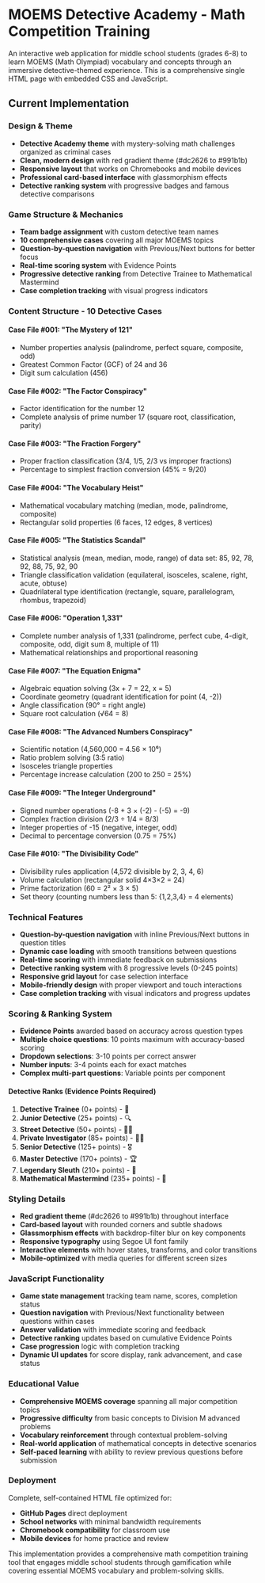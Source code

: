 # MOEMS Detective Academy - Math Competition Training

An interactive web application for middle school students (grades 6-8) to learn MOEMS (Math Olympiad) vocabulary and concepts through an immersive detective-themed experience. This is a comprehensive single HTML page with embedded CSS and JavaScript.

## Current Implementation

### Design & Theme
- **Detective Academy theme** with mystery-solving math challenges organized as criminal cases
- **Clean, modern design** with red gradient theme (#dc2626 to #991b1b) 
- **Responsive layout** that works on Chromebooks and mobile devices
- **Professional card-based interface** with glassmorphism effects
- **Detective ranking system** with progressive badges and famous detective comparisons

### Game Structure & Mechanics
- **Team badge assignment** with custom detective team names
- **10 comprehensive cases** covering all major MOEMS topics
- **Question-by-question navigation** with Previous/Next buttons for better focus
- **Real-time scoring system** with Evidence Points
- **Progressive detective ranking** from Detective Trainee to Mathematical Mastermind
- **Case completion tracking** with visual progress indicators

### Content Structure - 10 Detective Cases

#### Case File #001: "The Mystery of 121"
- Number properties analysis (palindrome, perfect square, composite, odd)
- Greatest Common Factor (GCF) of 24 and 36
- Digit sum calculation (456)

#### Case File #002: "The Factor Conspiracy"  
- Factor identification for the number 12
- Complete analysis of prime number 17 (square root, classification, parity)

#### Case File #003: "The Fraction Forgery"
- Proper fraction classification (3/4, 1/5, 2/3 vs improper fractions)
- Percentage to simplest fraction conversion (45% = 9/20)

#### Case File #004: "The Vocabulary Heist"
- Mathematical vocabulary matching (median, mode, palindrome, composite)
- Rectangular solid properties (6 faces, 12 edges, 8 vertices)

#### Case File #005: "The Statistics Scandal"
- Statistical analysis (mean, median, mode, range) of data set: 85, 92, 78, 92, 88, 75, 92, 90
- Triangle classification validation (equilateral, isosceles, scalene, right, acute, obtuse)
- Quadrilateral type identification (rectangle, square, parallelogram, rhombus, trapezoid)

#### Case File #006: "Operation 1,331"
- Complete number analysis of 1,331 (palindrome, perfect cube, 4-digit, composite, odd, digit sum 8, multiple of 11)
- Mathematical relationships and proportional reasoning

#### Case File #007: "The Equation Enigma"
- Algebraic equation solving (3x + 7 = 22, x = 5)
- Coordinate geometry (quadrant identification for point (4, -2))
- Angle classification (90° = right angle)
- Square root calculation (√64 = 8)

#### Case File #008: "The Advanced Numbers Conspiracy"
- Scientific notation (4,560,000 = 4.56 × 10⁶)
- Ratio problem solving (3:5 ratio)
- Isosceles triangle properties
- Percentage increase calculation (200 to 250 = 25%)

#### Case File #009: "The Integer Underground"
- Signed number operations (-8 + 3 × (-2) - (-5) = -9)
- Complex fraction division (2/3 ÷ 1/4 = 8/3)
- Integer properties of -15 (negative, integer, odd)
- Decimal to percentage conversion (0.75 = 75%)

#### Case File #010: "The Divisibility Code"
- Divisibility rules application (4,572 divisible by 2, 3, 4, 6)
- Volume calculation (rectangular solid 4×3×2 = 24)
- Prime factorization (60 = 2² × 3 × 5)
- Set theory (counting numbers less than 5: {1,2,3,4} = 4 elements)

### Technical Features
- **Question-by-question navigation** with inline Previous/Next buttons in question titles
- **Dynamic case loading** with smooth transitions between questions
- **Real-time scoring** with immediate feedback on submissions
- **Detective ranking system** with 8 progressive levels (0-245 points)
- **Responsive grid layout** for case selection interface
- **Mobile-friendly design** with proper viewport and touch interactions
- **Case completion tracking** with visual indicators and progress updates

### Scoring & Ranking System
- **Evidence Points** awarded based on accuracy across question types
- **Multiple choice questions**: 10 points maximum with accuracy-based scoring
- **Dropdown selections**: 3-10 points per correct answer
- **Number inputs**: 3-4 points each for exact matches
- **Complex multi-part questions**: Variable points per component

#### Detective Ranks (Evidence Points Required)
1. **Detective Trainee** (0+ points) - 🥉
2. **Junior Detective** (25+ points) - 🔍  
3. **Street Detective** (50+ points) - 👮‍♂️
4. **Private Investigator** (85+ points) - 🕵️‍♂️
5. **Senior Detective** (125+ points) - 🎖️
6. **Master Detective** (170+ points) - 🏆
7. **Legendary Sleuth** (210+ points) - 👑
8. **Mathematical Mastermind** (235+ points) - 🧠

### Styling Details
- **Red gradient theme** (#dc2626 to #991b1b) throughout interface
- **Card-based layout** with rounded corners and subtle shadows  
- **Glassmorphism effects** with backdrop-filter blur on key components
- **Responsive typography** using Segoe UI font family
- **Interactive elements** with hover states, transforms, and color transitions
- **Mobile-optimized** with media queries for different screen sizes

### JavaScript Functionality
- **Game state management** tracking team name, scores, completion status
- **Question navigation** with Previous/Next functionality between questions within cases
- **Answer validation** with immediate scoring and feedback
- **Detective ranking** updates based on cumulative Evidence Points
- **Case progression** logic with completion tracking
- **Dynamic UI updates** for score display, rank advancement, and case status

### Educational Value
- **Comprehensive MOEMS coverage** spanning all major competition topics
- **Progressive difficulty** from basic concepts to Division M advanced problems
- **Vocabulary reinforcement** through contextual problem-solving
- **Real-world application** of mathematical concepts in detective scenarios
- **Self-paced learning** with ability to review previous questions before submission

### Deployment
Complete, self-contained HTML file optimized for:
- **GitHub Pages** direct deployment
- **School networks** with minimal bandwidth requirements
- **Chromebook compatibility** for classroom use
- **Mobile devices** for home practice and review

This implementation provides a comprehensive math competition training tool that engages middle school students through gamification while covering essential MOEMS vocabulary and problem-solving skills.